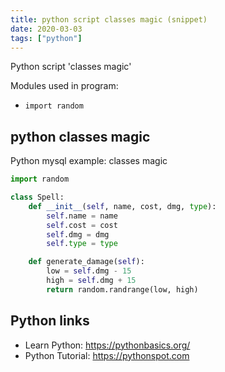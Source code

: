 ```yaml
---
title: python script classes magic (snippet)
date: 2020-03-03
tags: ["python"]
---
```

Python script 'classes magic'


Modules used in program: 
* `import random`

## python classes magic

Python mysql example: classes magic

```python
import random

class Spell:
    def __init__(self, name, cost, dmg, type):
        self.name = name
        self.cost = cost
        self.dmg = dmg
        self.type = type

    def generate_damage(self):
        low = self.dmg - 15
        high = self.dmg + 15
        return random.randrange(low, high)


```

## Python links

- Learn Python: https://pythonbasics.org/
- Python Tutorial: https://pythonspot.com
